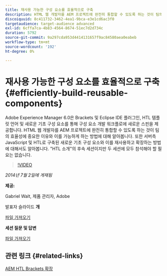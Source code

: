 ```yaml
---
title: 재사용 가능한 구성 요소를 효율적으로 구축
description: HTML 웹 개발자를 AEM 프로젝트에 완전히 통합할 수 있도록 하는 것이 팀의 효율성에 중요한 이유와 이를 가능하게 하는 방법에 대해 알아봅니다. 또한 서버측 JavaScript 및 HTL로 구축된 새로운 기초 구성 요소와 이를 재사용하고 확장하는 방법에 대해서도 알아봅니다.
discoiquuid: 8c411732-3462-4ea1-9bca-e3e1cd6ac3f0
targetaudience: target-audience advanced
exl-id: 6cffa7ca-4b83-4564-8674-51ec7d2d734c
duration: 5792
source-git-commit: 9a297cda953d4414131657f9ac84580aea0eabeb
workflow-type: tm+mt
source-wordcount: '192'
ht-degree: 0%

---
```


# 재사용 가능한 구성 요소를 효율적으로 구축{#efficiently-build-reusable-components}

Adobe Experience Manager 6.0은 Brackets 및 Eclipse IDE 플러그인, HTL 템플릿 언어 및 새로운 기초 구성 요소를 통해 구성 요소 개발 워크플로에 새로운 스핀을 제공합니다. HTML 웹 개발자를 AEM 프로젝트에 완전히 통합할 수 있도록 하는 것이 팀의 효율성에 중요한 이유와 이를 가능하게 하는 방법에 대해 알아봅니다. 또한 서버측 JavaScript 및 HTL로 구축된 새로운 기초 구성 요소와 이를 재사용하고 확장하는 방법에 대해서도 알아봅니다. &quot;HTL 소개&quot;의 후속 세션이지만 두 세션에 모두 참석해야 할 필요는 없습니다.

>[!VIDEO](https://video.tv.adobe.com/v/19503/?quality=9)

*2014년 7월 2일에 게재됨*

**제공:**

Gabriel Walt, 제품 관리자, Adobe

발표자 슬라이드 **개**

[파일 가져오기](assets/efficiently-build-reusable-components.pdf)

**세션 질문 및 답변**

[파일 가져오기](assets/efficiently-build-reusable-components-q-a.pdf)

## 관련 링크 {#related-links}

[AEM HTL Brackets 확장](https://github.com/Adobe-Marketing-Cloud/aem-brackets-extension#AEM6#BeautifulMarkup)

<!--
[Get back to the Overview](https://helpx.adobe.com/kr/experience-manager/kt/eseminars/gems/aem-index.html)
-->
